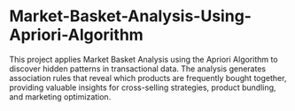 # Market-Basket-Analysis-Using-Apriori-Algorithm
This project applies Market Basket Analysis using the Apriori Algorithm to discover hidden patterns in transactional data. The analysis generates association rules that reveal which products are frequently bought together, providing valuable insights for cross-selling strategies, product bundling, and marketing optimization.
